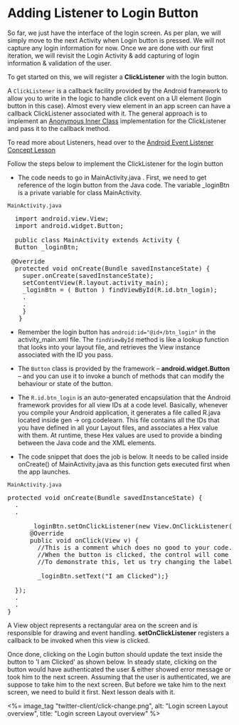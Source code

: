 # Adding Listener to Login Button 

So far, we just have the interface of the login screen. As per plan, we will simply move to the next Activity when Login button is pressed. We will not capture any login information for now. Once we are done with our first iteration, we will revisit the Login Activity & add capturing of login information & validation of the user. 

To get started on this, we will register a **ClickListener** with the login button. 

A `ClickListener` is a callback facility provided by the Android framework to allow you to write in the logic to handle click event on a UI element (login button in this case). Almost every view element in an app screen can have a callback ClickListener associated with it. The general approach is to implement an [Anonymous Inner Class](http://docs.oracle.com/javase/tutorial/java/javaOO/anonymousclasses.html) implementation for the ClickListener and pass it to the callback method.

To read more about Listeners, head over to the [Android Event Listener Concept Lesson]()

Follow the steps below to implement the ClickListener for the login button

* The code needs to go in MainActivity.java . First, we need to get reference of the login button from the Java code. The variable _loginBtn is a private variable for class MainActivity.

`MainActivity.java`
<pre>
  import android.view.View;
  import android.widget.Button;

  public class MainActivity extends Activity {
  Button _loginBtn;

 @Override
  protected void onCreate(Bundle savedInstanceState) {
	super.onCreate(savedInstanceState);
	setContentView(R.layout.activity_main);<span class="highlight">
    _loginBtn = ( Button ) findViewById(R.id.btn_login);</span>
	.
	.
	}
   }	
</pre>
* Remember the login button has `android:id="@id+/btn_login"` in the activity_main.xml file. The `findViewById` method is like a lookup function that looks into your layout file, and retrieves the View instance associated with the ID you pass.

* The `Button` class is provided by the framework &ndash; **android.widget.Button** &ndash; and you can use it to invoke a bunch of methods that can modify the behaviour or state of the button. 

* The `R.id.btn_login` is an auto-generated encapsulation that the Android framework provides for all view IDs at a code level. Basically, whenever you compile your Android application, it generates a file called R.java located inside gen -> org.codelearn. This file contains all the IDs that you have defined in all your Layout files, and associates a Hex value with them. At runtime, these Hex values are used to provide a binding between the Java code and the XML elements.

* The code snippet that does the job is below. It needs to be called inside onCreate() of MainActivity.java as this function gets executed first when the app launches. 

`MainActivity.java`
<pre>
protected void onCreate(Bundle savedInstanceState) {
  .
  .

     <span class="highlight"> _loginBtn.setOnClickListener(new View.OnClickListener() {
      @Override
      public void onClick(View v) {
  		//This is a comment which does no good to your code. Feel free to remove it after you copy pasted.
		//When the button is clicked, the control will come to this method.
		//To demonstrate this, let us try changing the label of the Button from 'Login' to 'I am clicked'
		
		_loginBtn.setText("I am Clicked");}
		
  });</span>
  .
  .
}
</pre>

A View object represents a rectangular area on the screen and is responsible for drawing and event handling. **setOnClickListener** registers a callback to be invoked when this view is clicked.

Once done, clicking on the Login button should update the text inside the button to 'I am Clicked' as shown below. In steady state, clicking on the button would have authenticated the user & either showed error message or took him to the next screen. Assuming that the user is authenticated, we are suppose to take him to the next screen. But before we take him to the next screen, we need to build it first. Next lesson deals with it.

<%= image_tag "twitter-client/click-change.png", alt: "Login screen Layout overview", title: "Login screen Layout overview" %>
